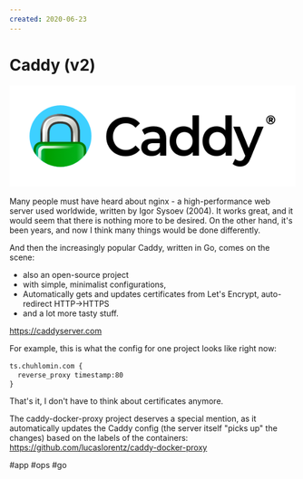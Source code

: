 ```yaml
---
created: 2020-06-23
---
```


# Caddy (v2)

![Caddy logo](caddy.png "Caddy logo")

Many people must have heard about nginx - a high-performance web server used worldwide, written by Igor Sysoev (2004).
It works great, and it would seem that there is nothing more to be desired. On the other hand, it's been years, and now I think many things would be done differently.

And then the increasingly popular Caddy, written in Go, comes on the scene:

- also an open-source project
- with simple, minimalist configurations,
- Automatically gets and updates certificates from Let's Encrypt, auto-redirect HTTP→HTTPS
- and a lot more tasty stuff.

https://caddyserver.com

For example, this is what the config for one project looks like right now:

```
ts.chuhlomin.com {
  reverse_proxy timestamp:80
}
```

That's it, I don't have to think about certificates anymore.

The caddy-docker-proxy project deserves a special mention, as it automatically updates the Caddy config (the server itself "picks up" the changes) based on the labels of the containers:
https://github.com/lucaslorentz/caddy-docker-proxy

#app #ops #go
